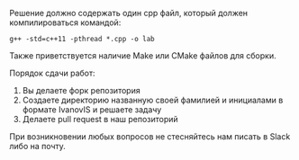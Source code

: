 ﻿Решение должно содержать один cpp файл, который должен компилироваться командой: 
~~~~ 
g++ -std=c++11 -pthread *.cpp -o lab
~~~~

Также приветствуется наличие Make или CMake файлов для сборки. 

Порядок сдачи работ: 

1. Вы делаете форк репозитория
2. Создаете директорию названную своей фамилией и инициалами в формате IvanovIS и решаете задачу
3. Делаете pull request в наш репозиторий

При возникновении любых вопросов не стесняйтесь нам писать в Slack либо на почту. 
